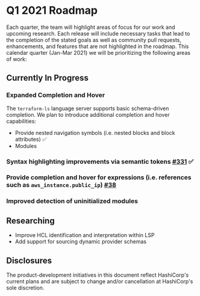 # Q1 2021 Roadmap

Each quarter, the team will highlight areas of focus for our work and upcoming research.
Each release will include necessary tasks that lead to the completion of the stated goals as well as community pull requests, enhancements, and features that are not highlighted in the roadmap. This calendar quarter (Jan-Mar 2021) we will be prioritizing the following areas of work:

## Currently In Progress
### Expanded Completion and Hover
The `terraform-ls` language server supports basic schema-driven completion. We plan to introduce additional completion and hover capabilities:

- Provide nested navigation symbols (i.e. nested blocks and block attributes) :white_check_mark:
- Modules

### Syntax highlighting improvements via semantic tokens [#331](https://github.com/hashicorp/terraform-ls/pull/331) :white_check_mark:

### Provide completion and hover for expressions (i.e. references such as `aws_instance.public_ip`) [#38](https://github.com/hashicorp/terraform-ls/issues/38)

### Improved detection of uninitialized modules

## Researching
- Improve HCL identification and interpretation within LSP
- Add support for sourcing dynamic provider schemas

## Disclosures
The product-development initiatives in this document reflect HashiCorp's current plans and are subject to change and/or cancellation at HashiCorp's sole discretion.
